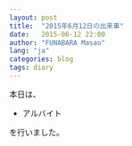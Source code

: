 ```yaml
---
layout: post
title:  "2015年6月12日の出来事"
date:   2015-06-12 22:00
author: "FUNABARA Masao"
lang: "ja"
categories: blog
tags: diary
---
```


本日は、

* アルバイト

を行いました。
